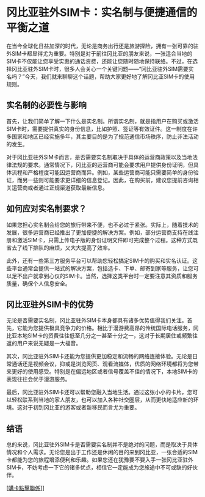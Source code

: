 # 冈比亚驻外SIM卡：实名制与便捷通信的平衡之道

在当今全球化日益加深的时代，无论是商务出行还是旅游探险，拥有一张可靠的驻外SIM卡都显得尤为重要。特别是对于前往冈比亚的朋友来说，一张适合当地的SIM卡不仅能让您享受实惠的通话资费，还能让您随时随地保持联络。不过，在选择冈比亚驻外SIM卡时，很多人会关心一个关键问题——“冈比亚驻外SIM需要实名吗？”今天，我们就来聊聊这个话题，帮助大家更好地了解冈比亚SIM卡的使用规则。

## 实名制的必要性与影响

首先，让我们简单了解一下什么是实名制。所谓实名制，就是指用户在购买或激活SIM卡时，需要提供真实的身份信息，比如护照、签证等有效证件。这一制度在许多国家和地区已经实施多年，其主要目的是为了规范通信市场秩序，防止非法活动的发生。

对于冈比亚驻外SIM卡而言，是否需要实名制取决于具体的运营商政策以及当地法律法规的要求。通常情况下，冈比亚的运营商可能会要求用户提供身份证明，但具体流程和严格程度可能因运营商而异。例如，某些运营商可能只需要简单的身份验证，而另一些则可能要求更详细的信息登记。因此，在购买前，建议您提前咨询相关运营商或者通过正规渠道获取最新信息。

## 如何应对实名制要求？

如果您担心实名制会给您的旅行带来不便，也不必过于紧张。实际上，随着技术的发展，很多运营商已经推出了更加便捷的解决方案。例如，部分运营商支持在线注册和激活SIM卡，只需上传电子版的身份证明文件即可完成整个过程。这种方式既省去了线下排队的麻烦，又大大提高了效率。

此外，还有一些第三方服务平台可以帮助您轻松搞定SIM卡的购买和实名认证。这些平台通常会提供一站式的解决方案，包括选卡、下单、邮寄到家等服务，让您可以足不出户就拿到心仪的SIM卡。当然，选择这类平台时一定要注意其资质和服务质量，确保个人信息安全。

## 冈比亚驻外SIM卡的优势

无论是否需要实名制，冈比亚驻外SIM卡本身都具有诸多优势值得我们关注。首先，它能为您提供极具竞争力的价格。相比于漫游费高昂的传统国际电话服务，冈比亚本地SIM卡的资费往往低至几分之一甚至十分之一，这对于长期居住或频繁往返的用户来说无疑是一大福音。

其次，冈比亚驻外SIM卡还能为您提供更加稳定和流畅的网络连接体验。无论是日常通话还是视频会议，抑或是浏览网页、观看流媒体，优质的网络环境都将为您带来更好的使用感受。特别是在偏远地区或者信号覆盖不佳的情况下，本地SIM卡的表现往往会优于漫游服务。

最后，冈比亚驻外SIM卡还可以帮助您融入当地生活。通过这张小小的卡片，您可以轻松联系到当地的家人朋友，也可以加入各种社交圈层，从而更快地适应新的环境。这对于初到冈比亚的游客或者新移民而言尤为重要。

## 结语

总的来说，冈比亚驻外SIM卡是否需要实名制并不是绝对的问题，而是取决于具体情况和个人需求。无论您是出于工作还是休闲的目的来到冈比亚，一张合适的SIM卡都能为您的旅程增添便利和乐趣。如果您还在犹豫要不要入手一张冈比亚驻外SIM卡，不妨考虑一下它的诸多优点，相信它一定能成为您旅途中不可或缺的好伙伴。

[[購卡點擊聯係](https://t.me/s/esim1088)]]